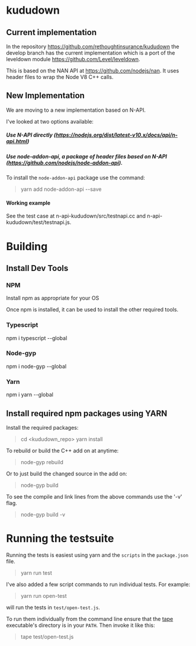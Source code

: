kududown
=========

## Current implementation

In the repository https://github.com/rethoughtinsurance/kududown the develop branch has
the current implementation which is a port of the leveldown module https://github.com/Level/leveldown.

This is based on the NAN API at https://github.com/nodejs/nan. It uses header files to wrap
the Node V8 C++ calls.

## New Implementation

We are moving to a new implementation based on N-API.

I've looked at two options available:

##### Use N-API directly (https://nodejs.org/dist/latest-v10.x/docs/api/n-api.html)


##### Use node-addon-api, a package of header files based on N-API (https://github.com/nodejs/node-addon-api).

To install the `node-addon-api` package use the command:
> yarn add node-addon-api --save

#### Working example
See the test case at n-api-kududown/src/testnapi.cc and n-api-kududown/test/testnapi.js.

# Building

## Install Dev Tools
### NPM
Install npm as appropriate for your OS

Once npm is installed, it can be used to install the other required tools.

### Typescript
npm i typescript --global

### Node-gyp 
npm i node-gyp --global

### Yarn
npm i yarn --global

## Install required npm packages using YARN
Install the required packages:
> cd <kududown_repo>
> yarn install

To rebuild or build the C++ add on at anytime:

> node-gyp rebuild

Or to just build the changed source in the add on:
> node-gyp build

To see the compile and link lines from the above commands use the '-v' flag.
> node-gyp build -v

# Running the testsuite
Running the tests is easiest using yarn and the `scripts` in the `package.json` file.
> yarn run test

I've also added a few script commands to run individual tests. For example:
> yarn run open-test

will run the tests in `test/open-test.js`.

To run them individually from the command line ensure that the [tape](https://www.npmjs.com/package/tape) executable's directory is in your `PATH`. Then invoke it like this:

> tape test/open-test.js

